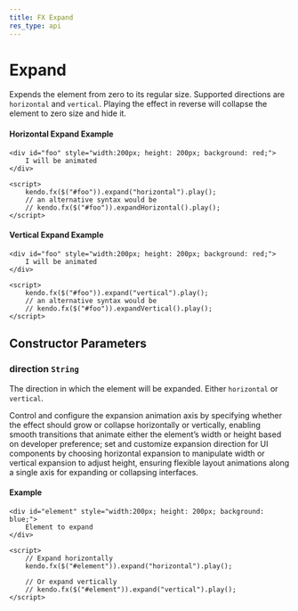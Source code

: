 ```yaml
---
title: FX Expand
res_type: api
---
```


# Expand

Expends the element from zero to its regular size.
Supported directions are `horizontal` and `vertical`.
Playing the effect in reverse will collapse the element to zero size and hide it.

#### Horizontal Expand Example

    <div id="foo" style="width:200px; height: 200px; background: red;">
        I will be animated
    </div>

    <script>
        kendo.fx($("#foo")).expand("horizontal").play();
        // an alternative syntax would be
        // kendo.fx($("#foo")).expandHorizontal().play();
    </script>

#### Vertical Expand Example

    <div id="foo" style="width:200px; height: 200px; background: red;">
        I will be animated
    </div>

    <script>
        kendo.fx($("#foo")).expand("vertical").play();
        // an alternative syntax would be
        // kendo.fx($("#foo")).expandVertical().play();
    </script>

## Constructor Parameters

### direction `String`

The direction in which the element will be expanded. Either `horizontal` or `vertical`.


<div class="meta-api-description">
Control and configure the expansion animation axis by specifying whether the effect should grow or collapse horizontally or vertically, enabling smooth transitions that animate either the element’s width or height based on developer preference; set and customize expansion direction for UI components by choosing horizontal expansion to manipulate width or vertical expansion to adjust height, ensuring flexible layout animations along a single axis for expanding or collapsing interfaces.
</div>

#### Example

    <div id="element" style="width:200px; height: 200px; background: blue;">
        Element to expand
    </div>

    <script>
        // Expand horizontally
        kendo.fx($("#element")).expand("horizontal").play();
        
        // Or expand vertically
        // kendo.fx($("#element")).expand("vertical").play();
    </script>
